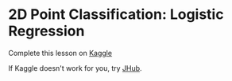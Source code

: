 # 2D Point Classification: Logistic Regression

Complete this lesson on [Kaggle](https://www.kaggle.com/idiott/aiwaffle-experimental-course)

If Kaggle doesn't work for you, try [JHub](https://www.aiwaffle.com/jhub/).
